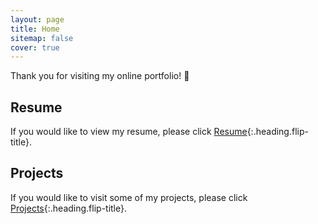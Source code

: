 ```yaml
---
layout: page
title: Home
sitemap: false
cover: true
---
```


Thank you for visiting my online portfolio! 🎉


## Resume
If you would like to view my resume, please click [Resume]{:.heading.flip-title}.

## Projects
If you would like to visit some of my projects, please click [Projects]{:.heading.flip-title}.

[projects]: projects.md
[resume]: resume.md
[documentation]: docs/README.md
[install]: docs/install.md
[upgrade]: docs/upgrade.md
[config]: docs/config.md
